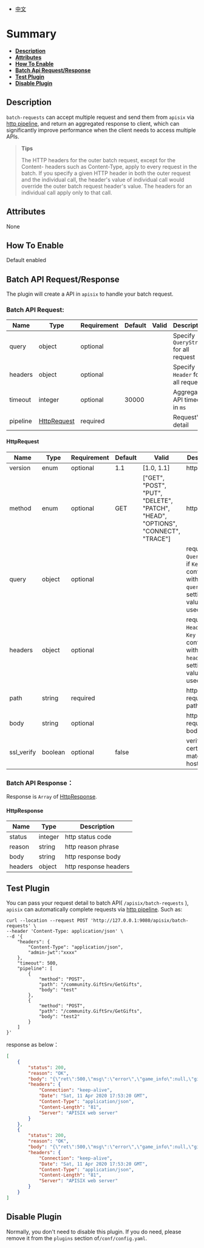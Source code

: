 <!--
#
# Licensed to the Apache Software Foundation (ASF) under one or more
# contributor license agreements.  See the NOTICE file distributed with
# this work for additional information regarding copyright ownership.
# The ASF licenses this file to You under the Apache License, Version 2.0
# (the "License"); you may not use this file except in compliance with
# the License.  You may obtain a copy of the License at
#
#     http://www.apache.org/licenses/LICENSE-2.0
#
# Unless required by applicable law or agreed to in writing, software
# distributed under the License is distributed on an "AS IS" BASIS,
# WITHOUT WARRANTIES OR CONDITIONS OF ANY KIND, either express or implied.
# See the License for the specific language governing permissions and
# limitations under the License.
#
-->

- [中文](../zh-cn/plugins/batch-requests.md)

# Summary

- [**Description**](#Description)
- [**Attributes**](#Attributes)
- [**How To Enable**](#how-to-Enable)
- [**Batch Api Request/Response**](#batch-api-request/response)
- [**Test Plugin**](#test-plugin)
- [**Disable Plugin**](#disable-plugin)

## Description

`batch-requests` can accept multiple request and send them from `apisix` via [http pipeline](https://en.wikipedia.org/wiki/HTTP_pipelining), and return an aggregated response to client, which can significantly improve performance when the client needs to access multiple APIs.

> **Tips**
>
> The HTTP headers for the outer batch request, except for the Content- headers such as Content-Type, apply to every request in the batch. If you specify a given HTTP header in both the outer request and the individual call, the header's value of individual call would override the outer batch request header's value. The headers for an individual call apply only to that call.

## Attributes

None

## How To Enable

Default enabled

## Batch API Request/Response
The plugin will create a API in `apisix` to handle your batch request.

### Batch API Request:

| Name | Type | Requirement | Default | Valid | Description |
| --- | --- | --- | --- | --- | --- |
| query | object | optional | |  | Specify `QueryString` for all request |
| headers | object | optional | |  | Specify `Header` for all request |
| timeout | integer | optional | 30000 |  | Aggregate API timeout in `ms` |
| pipeline | [HttpRequest](#Request) | required | |  | Request's detail |

#### HttpRequest
| Name | Type | Requirement | Default | Valid | Description |
| --- | --- | --- | --- | --- | --- |
| version | enum | optional | 1.1 | [1.0, 1.1] | http version |
| method | enum | optional | GET | ["GET", "POST", "PUT", "DELETE", "PATCH", "HEAD", "OPTIONS", "CONNECT", "TRACE"] | http method |
| query | object | optional | |  | request's `QueryString`, if `Key` is conflicted with global `query`, this setting's value will be used. |
| headers | object | optional | | | request's `Header`, if `Key` is conflicted with global `headers`, this setting's value will be used. |
| path | string | required | |  | http request's path |
| body | string | optional | |  | http request's body |
| ssl_verify | boolean | optional | false |  | verify if SSL cert matches hostname. |

### Batch API Response：
Response is `Array` of [HttpResponse](#HttpResponse).

#### HttpResponse
| Name | Type | Description |
| --- | --- | --- |
| status | integer | http status code |
| reason | string | http reason phrase |
| body | string | http response body |
| headers | object | http response headers |

## Test Plugin

You can pass your request detail to batch API( `/apisix/batch-requests` ), `apisix` can automatically complete requests via [http pipeline](https://en.wikipedia.org/wiki/HTTP_pipelining). Such as:
```shell
curl --location --request POST 'http://127.0.0.1:9080/apisix/batch-requests' \
--header 'Content-Type: application/json' \
--d '{
    "headers": {
        "Content-Type": "application/json",
        "admin-jwt":"xxxx"
    },
    "timeout": 500,
    "pipeline": [
        {
            "method": "POST",
            "path": "/community.GiftSrv/GetGifts",
            "body": "test"
        },
        {
            "method": "POST",
            "path": "/community.GiftSrv/GetGifts",
            "body": "test2"
        }
    ]
}'
```

response as below：
```json
[
    {
        "status": 200,
        "reason": "OK",
        "body": "{\"ret\":500,\"msg\":\"error\",\"game_info\":null,\"gift\":[],\"to_gets\":0,\"get_all_msg\":\"\"}",
        "headers": {
            "Connection": "keep-alive",
            "Date": "Sat, 11 Apr 2020 17:53:20 GMT",
            "Content-Type": "application/json",
            "Content-Length": "81",
            "Server": "APISIX web server"
        }
    },
    {
        "status": 200,
        "reason": "OK",
        "body": "{\"ret\":500,\"msg\":\"error\",\"game_info\":null,\"gift\":[],\"to_gets\":0,\"get_all_msg\":\"\"}",
        "headers": {
            "Connection": "keep-alive",
            "Date": "Sat, 11 Apr 2020 17:53:20 GMT",
            "Content-Type": "application/json",
            "Content-Length": "81",
            "Server": "APISIX web server"
        }
    }
]
```

## Disable Plugin

Normally, you don't need to disable this plugin. If you do need, please remove it from the `plugins` section of`/conf/config.yaml`.
